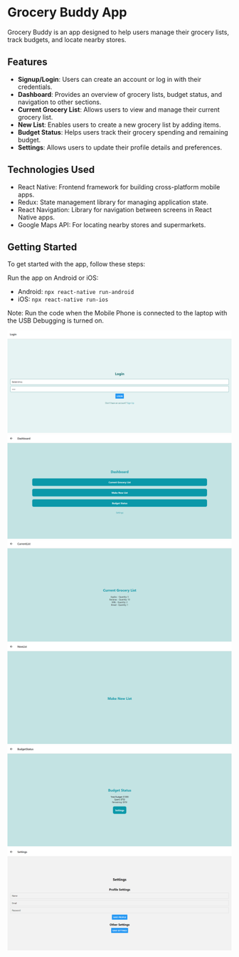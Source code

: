 # Grocery Buddy App

Grocery Buddy is an app designed to help users manage their grocery lists, track budgets, and locate nearby stores.

## Features

- **Signup/Login**: Users can create an account or log in with their credentials.
- **Dashboard**: Provides an overview of grocery lists, budget status, and navigation to other sections.
- **Current Grocery List**: Allows users to view and manage their current grocery list.
- **New List**: Enables users to create a new grocery list by adding items.
- **Budget Status**: Helps users track their grocery spending and remaining budget.
- **Settings**: Allows users to update their profile details and preferences.

## Technologies Used

- React Native: Frontend framework for building cross-platform mobile apps.
- Redux: State management library for managing application state.
- React Navigation: Library for navigation between screens in React Native apps.
- Google Maps API: For locating nearby stores and supermarkets.

## Getting Started

To get started with the app, follow these steps:

Run the app on Android or iOS:
   - Android: `npx react-native run-android`
   - iOS: `npx react-native run-ios`

Note: Run the code when the Mobile Phone is connected to the laptop with the USB Debugging is turned on.

![LoginPage](images/pic_1.png)
![Dashboard Page](images/pic_2.png)
![Current Grocery List](images/pic_3.png)
![Make New List](images/pic_4.png)
![Budget Status](images/pic_5.png)
![Settings](images/pic_6.png)
